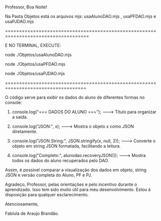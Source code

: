 Professor, Boa Noite!

Na Pasta Objetos está os arquivos mjs: usaAlunoDAO.mjs , usaPFDAO.mjs e usaPJDAO.mjs 

====================================================================================

E NO TERMINAL, EXECUTE:

node ./Objetos/usaAlunoDAO.mjs 

node ./Objetos/usaPFDAO.mjs

node ./Objetos/usaPJDAO.mjs

===================================================================================

O código serve para exibir os dados do aluno de diferentes formas no console:

1. console.log("=== DADOS DO ALUNO ==="); ---> Título para organizar a saída.

2. console.log("JSON:", x); ---> Mostra o objeto x como JSON diretamente.

3. console.log("JSON String:", JSON.stringify(x, null, 2)); ---> Converte o objeto em string JSON formatada, facilitando a leitura.

4. console.log("Completo:", alunodao.recoveryJSON()); ---> Mostra todos os dados do aluno recuperados pelo DAO.

Assim, é possível comparar a visualização dos dados em objeto, string JSON e versão completa do Aluno, PF e PJ.

Agradeço, Professor, pelas orientações e pelo incentivo durante o aprendizado. Isso tem sido muito útil para meu desenvolvimento. Estou à disposição para qualquer esclarecimento.

Atenciosamente,

Fabíula de Araujo Brandão. 
